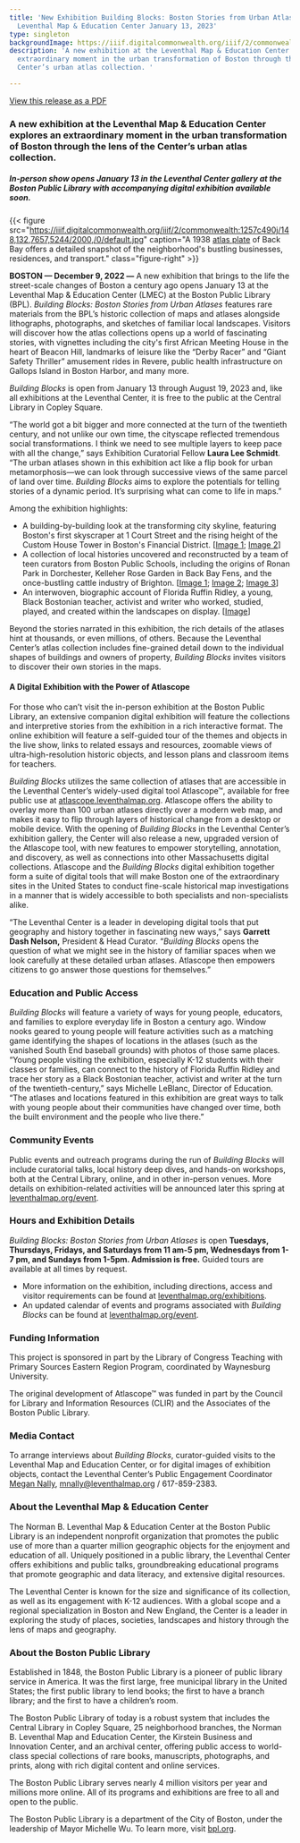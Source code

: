 ```yaml
---
title: 'New Exhibition Building Blocks: Boston Stories from Urban Atlases opens at
  Leventhal Map & Education Center January 13, 2023'
type: singleton
backgroundImage: https://iiif.digitalcommonwealth.org/iiif/2/commonwealth:ht24zx167/1700,2065,4591,2867/2000,/0/default.jpg
description: 'A new exhibition at the Leventhal Map & Education Center explores an
  extraordinary moment in the urban transformation of Boston through the lens of the
  Center’s urban atlas collection. '

---
```

<a class="btn btn-primary btn-primary-outline mb-3" href="https://s3.us-east-2.wasabisys.com/lmec-public-files/press-releases/2022-12-13_BuildingBlocks_PressRelease2022.pdf">View this release as a PDF</a>

### A new exhibition at the Leventhal Map & Education Center explores an extraordinary moment in the urban transformation of Boston through the lens of the Center’s urban atlas collection.

##### In-person show opens January 13 in the Leventhal Center gallery at the Boston Public Library with accompanying digital exhibition available soon.

{{< figure src="https://iiif.digitalcommonwealth.org/iiif/2/commonwealth:1257c490j/148,132,7657,5244/2000,/0/default.jpg" caption="A 1938 [atlas plate]() of Back Bay offers a detailed snapshot of the neighborhood's bustling businesses, residences, and transport." class="figure-right" >}}

**BOSTON — December 9, 2022 —** A new exhibition that brings to the life the street-scale changes of Boston a century ago opens January 13 at the Leventhal Map & Education Center (LMEC) at the Boston Public Library (BPL). _Building Blocks: Boston Stories from Urban Atlases_ features rare materials from the BPL’s historic collection of maps and atlases alongside lithographs, photographs, and sketches of familiar local landscapes. Visitors will discover how the atlas collections opens up a world of fascinating stories, with vignettes including the city's first African Meeting House in the heart of Beacon Hill, landmarks of leisure like the “Derby Racer” and “Giant Safety Thriller” amusement rides in Revere, public health infrastructure on Gallops Island in Boston Harbor, and many more.

_Building Blocks_ is open from January 13 through August 19, 2023 and, like all exhibitions at the Leventhal Center, it is free to the public at the Central Library in Copley Square.

“The world got a bit bigger and more connected at the turn of the twentieth century, and not unlike our own time, the cityscape reflected tremendous social transformations. I think we need to see multiple layers to keep pace with all the change,” says Exhibition Curatorial Fellow **Laura Lee Schmidt**. “The urban atlases shown in this exhibition act like a flip book for urban metamorphosis—we can look through successive views of the same parcel of land over time. _Building Blocks_ aims to explore the potentials for telling stories of a dynamic period. It’s surprising what can come to life in maps.”

Among the exhibition highlights:

* A building-by-building look at the transforming city skyline, featuring Boston's first skyscraper at 1 Court Street and the rising height of the Custom House Tower in Boston's Financial District. \[[Image 1](https://www.digitalcommonwealth.org/search/commonwealth-oai:h415rv54v); [Image 2](https://www.digitalcommonwealth.org/search/commonwealth:2801pj41r)\]
* A collection of local histories uncovered and reconstructed by a team of teen curators from Boston Public Schools, including the origins of Ronan Park in Dorchester, Kelleher Rose Garden in Back Bay Fens, and the once-bustling cattle industry of Brighton. \[[Image 1](https://collections.leventhalmap.org/search/commonwealth:1257bz472); [Image 2](https://collections.leventhalmap.org/search/commonwealth:1257c3871); [Image 3](https://www.digitalcommonwealth.org/search/commonwealth:0c4862940)\]
* An interwoven, biographic account of Florida Ruffin Ridley, a young, Black Bostonian teacher, activist and writer who worked, studied, played, and created within the landscapes on display. \[[Image](https://bostonpubliclibrary.sharepoint.com/sites/LeventhalMap/Shared%20Documents/Forms/AllItems.aspx?id=%2Fsites%2FLeventhalMap%2FShared%20Documents%2FEducation%2FK%2D12%2FExhibitions%2FBuilding%20Blocks%2FFlorida%2FImages%20for%20design%2FCC%5Fconvention%2Ejpeg&parent=%2Fsites%2FLeventhalMap%2FShared%20Documents%2FEducation%2FK%2D12%2FExhibitions%2FBuilding%20Blocks%2FFlorida%2FImages%20for%20design&p=true&ga=1)\]

Beyond the stories narrated in this exhibition, the rich details of the atlases hint at thousands, or even millions, of others. Because the Leventhal Center’s atlas collection includes fine-grained detail down to the individual shapes of buildings and owners of property, _Building Blocks_ invites visitors to discover their own stories in the maps.

#### A Digital Exhibition with the Power of Atlascope

For those who can’t visit the in-person exhibition at the Boston Public Library, an extensive companion digital exhibition will feature the collections and interpretive stories from the exhibition in a rich interactive format. The online exhibition will feature a self-guided tour of the themes and objects in the live show, links to related essays and resources, zoomable views of ultra-high-resolution historic objects, and lesson plans and classroom items for teachers.

_Building Blocks_ utilizes the same collection of atlases that are accessible in the Leventhal Center’s widely-used digital tool Atlascope™, available for free public use at [atlascope.leventhalmap.org](http://atlascope.leventhalmap.org). Atlascope offers the ability to overlay more than 100 urban atlases directly over a modern web map, and makes it easy to flip through layers of historical change from a desktop or mobile device. With the opening of _Building Blocks_ in the Leventhal Center’s exhibition gallery, the Center will also release a new, upgraded version of the Atlascope tool, with new features to empower storytelling, annotation, and discovery, as well as connections into other Massachusetts digital collections. Atlascope and the _Building Blocks_ digital exhibition together form a suite of digital tools that will make Boston one of the extraordinary sites in the United States to conduct fine-scale historical map investigations in a manner that is widely accessible to both specialists and non-specialists alike.

“The Leventhal Center is a leader in developing digital tools that put geography and history together in fascinating new ways,” says **Garrett Dash Nelson,** President & Head Curator. “_Building Blocks_ opens the question of what we might see in the history of familiar spaces when we look carefully at these detailed urban atlases. Atlascope then empowers citizens to go answer those questions for themselves.”

### Education and Public Access

_Building Blocks_ will feature a variety of ways for young people, educators, and families to explore everyday life in Boston a century ago. Window nooks geared to young people will feature activities such as a matching game identifying the shapes of locations in the atlases (such as the vanished South End baseball grounds) with photos of those same places. “Young people visiting the exhibition, especially K-12 students with their classes or families, can connect to the history of Florida Ruffin Ridley and trace her story as a Black Bostonian teacher, activist and writer at the turn of the twentieth-century,” says Michelle LeBlanc, Director of Education. “The atlases and locations featured in this exhibition are great ways to talk with young people about their communities have changed over time, both the built environment and the people who live there.”

### Community Events

Public events and outreach programs during the run of _Building Blocks_ will include curatorial talks, local history deep dives, and hands-on workshops, both at the Central Library, online, and in other in-person venues. More details on exhibition-related activities will be announced later this spring at [leventhalmap.org/event](http://leventhalmap.org/event).

### Hours and Exhibition Details

_Building Blocks: Boston Stories from Urban Atlases_ is open **Tuesdays, Thursdays, Fridays, and Saturdays from 11 am-5 pm, Wednesdays from 1-7 pm, and Sundays from 1-5pm. Admission is free.** Guided tours are available at all times by request.

* More information on the exhibition, including directions, access and visitor requirements can be found at [leventhalmap.org/exhibitions](https://leventhalmap.org/exhibtions).
* An updated calendar of events and programs associated with _Building Blocks_ can be found at [leventhalmap.org/event](https://leventhalmap.org/event).

### Funding Information

This project is sponsored in part by the Library of Congress Teaching with Primary Sources Eastern Region Program, coordinated by Waynesburg University.

The original development of Atlascope™ was funded in part by the Council for Library and Information Resources (CLIR) and the Associates of the Boston Public Library.

### Media Contact

To arrange interviews about _Building Blocks_, curator-guided visits to the Leventhal Map and Education Center, or for digital images of exhibition objects, contact the Leventhal Center’s Public Engagement Coordinator [Megan Nally](https://www.leventhalmap.org/about/people/megan-nally/), [mnally@leventhalmap.org](mailto:mnally@leventhalmap.org) / 617-859-2383.

### About the Leventhal Map & Education Center

The Norman B. Leventhal Map & Education Center at the Boston Public Library is an independent nonprofit organization that promotes the public use of more than a quarter million geographic objects for the enjoyment and education of all. Uniquely positioned in a public library, the Leventhal Center offers exhibitions and public talks, groundbreaking educational programs that promote geographic and data literacy, and extensive digital resources.

The Leventhal Center is known for the size and significance of its collection, as well as its engagement with K-12 audiences. With a global scope and a regional specialization in Boston and New England, the Center is a leader in exploring the study of places, societies, landscapes and history through the lens of maps and geography.

### About the Boston Public Library

Established in 1848, the Boston Public Library is a pioneer of public library service in America. It was the first large, free municipal library in the United States; the first public library to lend books; the first to have a branch library; and the first to have a children’s room.

The Boston Public Library of today is a robust system that includes the Central Library in Copley Square, 25 neighborhood branches, the Norman B. Leventhal Map and Education Center, the Kirstein Business and Innovation Center, and an archival center, offering public access to world-class special collections of rare books, manuscripts, photographs, and prints, along with rich digital content and online services.

The Boston Public Library serves nearly 4 million visitors per year and millions more online. All of its programs and exhibitions are free to all and open to the public.

The Boston Public Library is a department of the City of Boston, under the leadership of Mayor Michelle Wu. To learn more, visit [bpl.org](http://bpl.org/).
